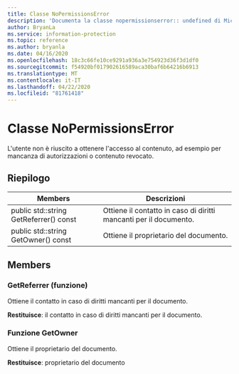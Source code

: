 ```yaml
---
title: Classe NoPermissionsError
description: 'Documenta la classe nopermissionserror:: undefined di Microsoft Information Protection (MIP) SDK.'
author: BryanLa
ms.service: information-protection
ms.topic: reference
ms.author: bryanla
ms.date: 04/16/2020
ms.openlocfilehash: 18c3c66fe10ce9291a936a3e754923d36f3d1df0
ms.sourcegitcommit: f54920bf017902616589aca30baf6b64216b6913
ms.translationtype: MT
ms.contentlocale: it-IT
ms.lasthandoff: 04/22/2020
ms.locfileid: "81761418"
---
```

# <a name="class-nopermissionserror"></a>Classe NoPermissionsError 
L'utente non è riuscito a ottenere l'accesso al contenuto, ad esempio per mancanza di autorizzazioni o contenuto revocato.
  
## <a name="summary"></a>Riepilogo
 Members                        | Descrizioni                                
--------------------------------|---------------------------------------------
public std::string GetReferrer() const  |  Ottiene il contatto in caso di diritti mancanti per il documento.
public std::string GetOwner() const  |  Ottiene il proprietario del documento.
  
## <a name="members"></a>Members
  
### <a name="getreferrer-function"></a>GetReferrer (funzione)
Ottiene il contatto in caso di diritti mancanti per il documento.

  
**Restituisce**: il contatto in caso di diritti mancanti per il documento.
  
### <a name="getowner-function"></a>Funzione GetOwner
Ottiene il proprietario del documento.

  
**Restituisce**: proprietario del documento